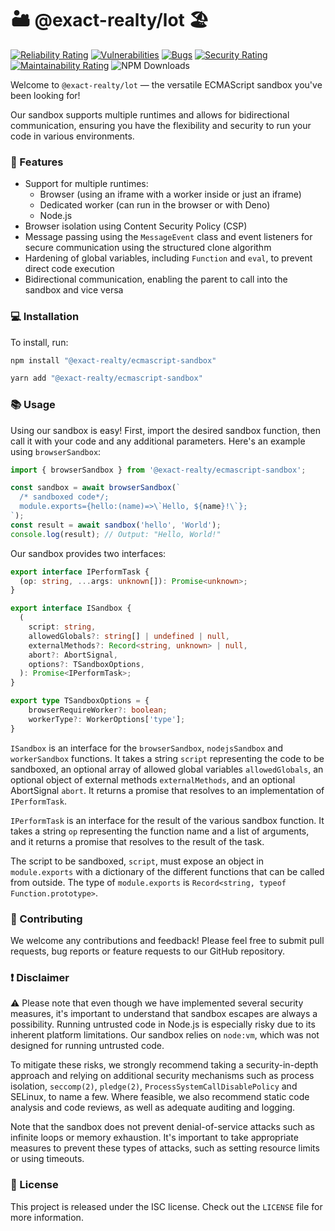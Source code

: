 # 🏜️ @exact-realty/lot 🏖️

 [![Reliability Rating](https://sonarcloud.io/api/project_badges/measure?project=Exact-Realty_ecmascript-sandbox&metric=reliability_rating)](https://sonarcloud.io/summary/new_code?id=Exact-Realty_ecmascript-sandbox)
 [![Vulnerabilities](https://sonarcloud.io/api/project_badges/measure?project=Exact-Realty_ecmascript-sandbox&metric=vulnerabilities)](https://sonarcloud.io/summary/new_code?id=Exact-Realty_ecmascript-sandbox)
 [![Bugs](https://sonarcloud.io/api/project_badges/measure?project=Exact-Realty_ecmascript-sandbox&metric=bugs)](https://sonarcloud.io/summary/new_code?id=Exact-Realty_ecmascript-sandbox)
 [![Security Rating](https://sonarcloud.io/api/project_badges/measure?project=Exact-Realty_ecmascript-sandbox&metric=security_rating)](https://sonarcloud.io/summary/new_code?id=Exact-Realty_ecmascript-sandbox)
 [![Maintainability Rating](https://sonarcloud.io/api/project_badges/measure?project=Exact-Realty_ecmascript-sandbox&metric=sqale_rating)](https://sonarcloud.io/summary/new_code?id=Exact-Realty_ecmascript-sandbox)
 ![NPM Downloads](https://img.shields.io/npm/dw/@exact-realty/lot?style=flat-square)

Welcome to `@exact-realty/lot` — the versatile ECMAScript sandbox
you've been looking for!

Our sandbox supports multiple runtimes and allows for bidirectional
communication, ensuring you have the flexibility and security to run your code
in various environments. 

### 🚀 Features

- Support for multiple runtimes:
    * Browser (using an iframe with a worker inside or just an iframe)
    * Dedicated worker (can run in the browser or with Deno)
    * Node.js
- Browser isolation using Content Security Policy (CSP)
- Message passing using the `MessageEvent` class and event listeners for secure
  communication using the structured clone algorithm
- Hardening of global variables, including `Function` and `eval`, to prevent
  direct code execution
- Bidirectional communication, enabling the parent to call into the sandbox and
  vice versa

### 💻 Installation

To install, run:

```sh
npm install "@exact-realty/ecmascript-sandbox"
```

```sh
yarn add "@exact-realty/ecmascript-sandbox"
```

### 📚 Usage

Using our sandbox is easy! First, import the desired sandbox function, then call
it with your code and any additional parameters. Here's an example using
`browserSandbox`:

```js
import { browserSandbox } from '@exact-realty/ecmascript-sandbox';

const sandbox = await browserSandbox(`
  /* sandboxed code*/;
  module.exports={hello:(name)=>\`Hello, ${name}!\`}; 
`);
const result = await sandbox('hello', 'World');
console.log(result); // Output: "Hello, World!"
```

Our sandbox provides two interfaces:

```typescript
export interface IPerformTask {
  (op: string, ...args: unknown[]): Promise<unknown>;
}

export interface ISandbox {
  (
    script: string,
    allowedGlobals?: string[] | undefined | null,
    externalMethods?: Record<string, unknown> | null,
    abort?: AbortSignal,
    options?: TSandboxOptions,
  ): Promise<IPerformTask>;
}

export type TSandboxOptions = {
	browserRequireWorker?: boolean;
	workerType?: WorkerOptions['type'];
}
```

`ISandbox` is an interface for the `browserSandbox`, `nodejsSandbox` and
`workerSandbox` functions. It takes a string `script` representing the code to
be sandboxed, an optional array of allowed global variables `allowedGlobals`, an
optional object of external methods `externalMethods`, and an optional
AbortSignal `abort`. It returns a promise that resolves to an implementation of
`IPerformTask`.

`IPerformTask` is an interface for the result of the various sandbox function.
It takes a string `op` representing the function name and a list of arguments,
and it returns a promise that resolves to the result of the task.

The script to be sandboxed, `script`, must expose an object in `module.exports`
with a dictionary of the different functions that can be called from outside.
The type of `module.exports` is `Record<string, typeof Function.prototype>`.

### 🤝 Contributing

We welcome any contributions and feedback! Please feel free to submit pull
requests, bug reports or feature requests to our GitHub repository.

### ❗️ Disclaimer

⚠️ Please note that even though we have implemented several security measures,
it's important to understand that sandbox escapes are always a possibility.
Running untrusted code in Node.js is especially risky due to its inherent
platform limitations. Our sandbox relies on `node:vm`, which was not designed
for running untrusted code.

To mitigate these risks, we strongly recommend taking a security-in-depth
approach and relying on additional security mechanisms such as process
isolation, `seccomp(2)`, `pledge(2)`, `ProcessSystemCallDisablePolicy` and
SELinux, to name a few. Where feasible, we also recommend static code analysis
and code reviews, as well as adequate auditing and logging.

Note that the sandbox does not prevent denial-of-service attacks such as
infinite loops or memory exhaustion. It's important to take appropriate measures
to prevent these types of attacks, such as setting resource limits or using
timeouts.

### 📜 License

This project is released under the ISC license. Check out the `LICENSE` file for
more information.
